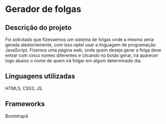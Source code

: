 Gerador de folgas
=============================
Descrição do projeto
-------------------------
Foi solicitado que fizessemos um sistema de folgas onde a mesma seria gerada aleatoriamente, com isso optei usar a linguagem de 
programação JavaScript.
Fizemos uma página web, onde quem deseja gerar a folga deve entrar com cinco nomes diferentes e clicando no botão 
gerar, irá aparecer logo abaixo o nome de quem irá folgar em algum determinado dia.

Linguagens utilizadas
----------------------------
HTML5, CSS3, JS.

Frameworks
--
Bootstrap4.
